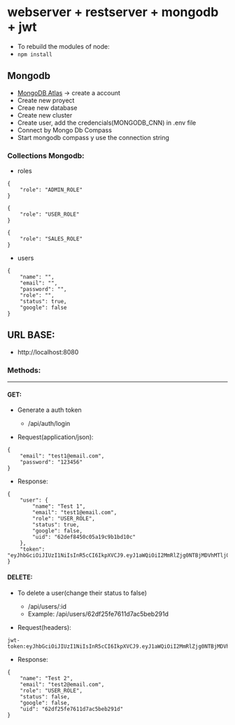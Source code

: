 # webserver + restserver + mongodb + jwt

- To rebuild the modules of node:
- `npm install`

## Mongodb
- [MongoDB Atlas](https://www.mongodb.com/atlas/database) -> create a account
- Create new proyect
- Creae new database
- Create new cluster
- Create user, add the credencials(MONGODB_CNN) in .env file
- Connect by Mongo Db Compass
- Start mongodb compass y use the connection string

### Collections Mongodb:
- roles
~~~
{
    "role": "ADMIN_ROLE"
}

{
    "role": "USER_ROLE"
}

{
    "role": "SALES_ROLE"
}
~~~
- users
~~~
{
    "name": "",
    "email": "",
    "password": "",
    "role": "",
    "status": true,
    "google": false
}
~~~

## URL BASE:

- http://localhost:8080

### Methods:
---

#### GET:
- Generate a auth token
    - /api/auth/login

- Request(application/json):
~~~
{
    "email": "test1@email.com",
    "password": "123456"
}
~~~

- Response:
~~~
{
    "user": {
        "name": "Test 1",
        "email": "test1@email.com",
        "role": "USER_ROLE",
        "status": true,
        "google": false,
        "uid": "62def8450c05a19c9b1bd10c"
    },
    "token": "eyJhbGciOiJIUzI1NiIsInR5cCI6IkpXVCJ9.eyJ1aWQiOiI2MmRlZjg0NTBjMDVhMTljOWIxYmQxMGMiLCJpYXQiOjE2NTg5MzI3OTksImV4cCI6MTY1ODk0NzE5OX0.EWohoZg8RYAFYa4UsQhVV9RbNaBfLmfBy6grGGn5yOs"
}
~~~

#### DELETE:
- To delete a user(change their status to false)
    - /api/users/:id
    - Example: /api/users/62df25fe7611d7ac5beb291d

- Request(headers):
~~~
jwt-token:eyJhbGciOiJIUzI1NiIsInR5cCI6IkpXVCJ9.eyJ1aWQiOiI2MmRlZjg0NTBjMDVhMTljOWIxYmQxMGMiLCJpYXQiOjE2NTg5MzI3OTksImV4cCI6MTY1ODk0NzE5OX0.EWohoZg8RYAFYa4UsQhVV9RbNaBfLmfBy6grGGn5yOs
~~~

- Response:
~~~
{
    "name": "Test 2",
    "email": "test2@email.com",
    "role": "USER_ROLE",
    "status": false,
    "google": false,
    "uid": "62df25fe7611d7ac5beb291d"
}
~~~
